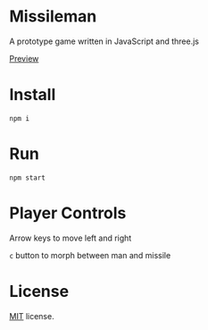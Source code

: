 Missileman
==========
A prototype game written in JavaScript and three.js

[Preview](https://robzsk.github.io/Missileman)

Install
=======
`npm i`

Run
=======
`npm start`


Player Controls
===============

Arrow keys to move left and right

`c` button to morph between man and missile

License
=======

[MIT](http://en.wikipedia.org/wiki/MIT_License) license.

